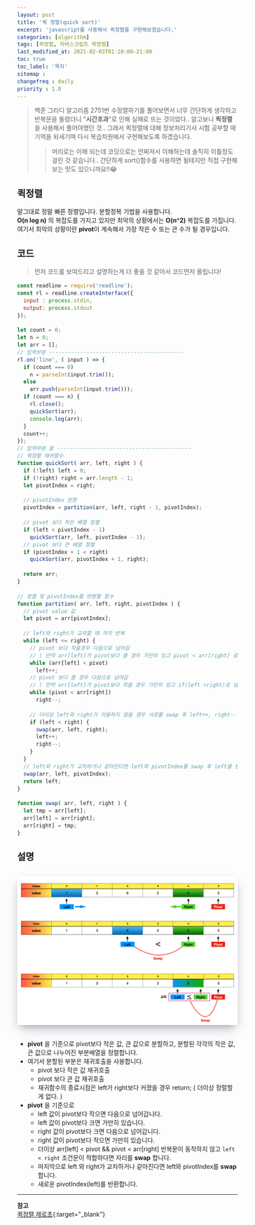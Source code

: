```yaml
---
layout: post
title: '퀵 정렬(quick sort)'
excerpt: 'javascript를 사용해서 퀵정렬을 구현해보겠습니다.' 
categories: [algorithm]
tags: [퀵정렬, 자바스크립트 퀵정렬]
last_modified_at: 2021-02-03T01:20:00-21:00 
toc: true 
toc_label: '목차'
sitemap :
changefreq : daily
priority : 1.0
---
```


> 백준 그리디 알고리즘 2751번 수정렬하기를 풀어보면서 너무 간단하게 생각하고 반복문을 돌렸더니 "**시간초과**"로 인해 실패로 뜨는 것이었다..
> 알고보니 **퀵정렬**을 사용해서 풀어야했던 것.. 그래서 퀵정렬에 대해 정보처리기사 시험 공부할 때 기억을 되새기며 다시 복습차원에서
> 구현해보도록 하겠습니다.
>> 머리로는 이해 되는데 코딩으로는 안짜져서 이해하는데 솔직히 이틀정도 걸린 것 같습니다.. 간단하게 sort()함수를 사용하면 될테지만 직접 구현해보는 맛도 있으니까요!!😂

## 퀵정렬

말그대로 정말 빠른 정렬입니다. 분할정복 기법을 사용합니다.<br>
**O(n log n)** 의 복잡도를 가지고 있지만 최악의 상황에서는 **O(n^2)** 복잡도를 가집니다.
<br> 여기서 최악의 상황이란 **pivot**이 계속해서 가장 작은 수 또는 큰 수가 될 경우입니다.

## 코드

> 먼저 코드를 보여드리고 설명하는게 더 좋을 것 같아서 코드먼저 올립니다!

```js
const readline = require('readline');
const rl = readline.createInterface({
  input : process.stdin,
  output: process.stdout
});

let count = 0;
let n = 0;
let arr = [];
// 입력부분 -------------------------------------------
rl.on('line', ( input ) => {
  if (count === 0)
    n = parseInt(input.trim());
  else
    arr.push(parseInt(input.trim()));
  if (count === n) {
    rl.close();
    quickSort(arr);
    console.log(arr);
  }
  count++;
});
// 입력부분 끝 -------------------------------------------
// 퀵정렬 재귀함수
function quickSort( arr, left, right ) {
  if (!left) left = 0;
  if (!right) right = arr.length - 1;
  let pivotIndex = right;

  // pivotIndex 반환
  pivotIndex = partition(arr, left, right - 1, pivotIndex);

  // pivot 보다 작은 배열 정렬
  if (left < pivotIndex - 1)
    quickSort(arr, left, pivotIndex - 1);
  // pivot 보다 큰 배열 정렬
  if (pivotIndex + 1 < right)
    quickSort(arr, pivotIndex + 1, right);

  return arr;
}

// 정렬 및 pivotIndex를 반환할 함수
function partition( arr, left, right, pivotIndex ) {
  // pivot value 값
  let pivot = arr[pivotIndex];

  // left와 right가 교차할 때 까지 반복
  while (left <= right) {
    // pivot 보다 작을경우 다음으로 넘어감
    // ( 만약 arr[left]가 pivot보다 클 경우 가만히 있고 pivot < arr[right] 로 넘어감 )
    while (arr[left] < pivot)
      left++;
    // pivot 보다 클 경우 다음으로 넘어감
    // ( 만약 arr[left]가 pivot보다 작을 경우 가만히 있고 if(left <right)로 넘어가서 swap함 )
    while (pivot < arr[right])
      right--;

    // 더이상 left와 right가 이동하지 않을 경우 서로를 swap 후 left++, right--
    if (left < right) {
      swap(arr, left, right);
      left++;
      right--;
    }
  }
  // left와 right가 교차하거나 같아진다면 left와 pivotIndex를 swap 후 left를 반환
  swap(arr, left, pivotIndex);
  return left;
}

function swap( arr, left, right ) {
  let tmp = arr[left];
  arr[left] = arr[right];
  arr[right] = tmp;
}
```

## 설명

<img src='/assets/images/quick.png' alt='profile' style="width:700px; margin-top:15px; margin-bottom:15px; box-shadow: rgba(50, 50, 93, 0.25) 0px 13px 27px -5px, rgba(0, 0, 0, 0.3) 0px 8px 16px -8px, rgba(0, 0, 0, 0.024) 0px -6px 16px -6px;"/>

- **pivot** 을 기준으로 pivot보다 작은 값, 큰 값으로 분할하고, 분할된 각각의 작은 값, 큰 값으로 나누어진 부분배열을 정렬합니다.
- 여기서 분할된 부분은 재귀호출을 사용합니다.
  - pivot 보다 작은 값 재귀호출
  - pivot 보다 큰 값 재귀호출
  - 재귀함수의 종료시점은 left가 right보다 커졌을 경우 return; ( 더이상 정렬할게 없다. )
- **pivot** 을 기준으로
  - left 값이 pivot보다 작으면 다음으로 넘어갑니다.
  - left 값이 pivot보다 크면 가만히 있습니다.
  - right 값이 pivot보다 크면 다음으로 넘어갑니다.
  - right 값이 pivot보다 작으면 가만히 있습니다.
  - 더이상 arr[left] < pivot && pivot < arr[right] 반복문이 동작하지 않고 `left < right` 조건문이 적합하다면 자리를 **swap** 합니다.
  - 마지막으로 left 와 right가 교차하거나 같아진다면 left와 pivotIndex를 **swap** 합니다.
  - 새로운 pivotIndex(left)를 반환합니다.

---

**참고** <br>
[퀵정렬 제로초](https://www.zerocho.com/category/Algorithm/post/57f72d415141fc5fe4f4ca8b){:target="\_blank"} <br>